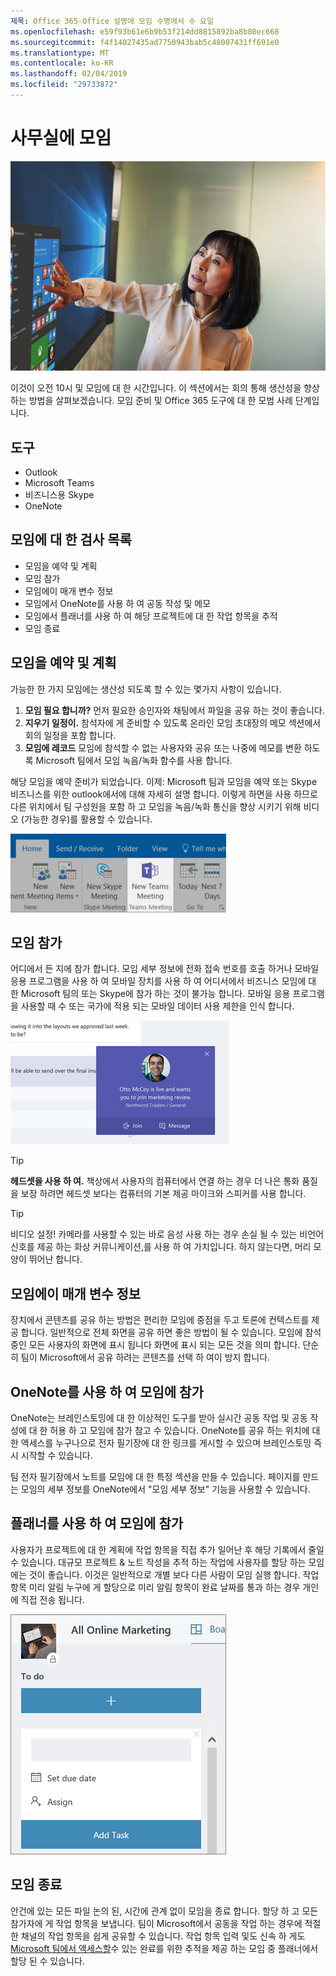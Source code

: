 ```yaml
---
제목: Office 365-Office 설명에 모임 수명에서 수 요일
ms.openlocfilehash: e59f93b61e6b9b53f214dd8815892ba8b80ec668
ms.sourcegitcommit: f4f14027435ad7750943bab5c48007431ff691e0
ms.translationtype: MT
ms.contentlocale: ko-KR
ms.lasthandoff: 02/04/2019
ms.locfileid: "29733872"
---
```

# <a name="meeting-at-the-office"></a>사무실에 모임

![시각적 통근](media/ditl_meeting.png)

이것이 오전 10시 및 모임에 대 한 시간입니다. 이 섹션에서는 회의 통해 생산성을 향상 하는 방법을 살펴보겠습니다.  모임 준비 및 Office 365 도구에 대 한 모범 사례 단계입니다.  

## <a name="tools"></a>도구
- Outlook
- Microsoft Teams
- 비즈니스용 Skype
- OneNote

## <a name="checklist-for-your-meeting"></a>모임에 대 한 검사 목록
- 모임을 예약 및 계획
- 모임 참가
- 모임에이 매개 변수 정보
- 모임에서 OneNote를 사용 하 여 공동 작성 및 메모
- 모임에서 플래너를 사용 하 여 해당 프로젝트에 대 한 작업 항목을 추적
- 모임 종료
 
## <a name="plan-and-book-your-meeting"></a>모임을 예약 및 계획
가능한 한 가지 모임에는 생산성 되도록 할 수 있는 몇가지 사항이 있습니다.

1. **모임 필요 합니까?** 먼저 필요한 승인자와 채팅에서 파일을 공유 하는 것이 좋습니다.  
1. **지우기 일정이.**  참석자에 게 준비할 수 있도록 온라인 모임 초대장의 메모 섹션에서 회의 일정을 포함 합니다.
1. **모임에 레코드**  모임에 참석할 수 없는 사용자와 공유 또는 나중에 메모를 변환 하도록 Microsoft 팀에서 모임 녹음/녹화 함수를 사용 합니다.  

해당 모임을 예약 준비가 되었습니다. 이제: Microsoft 팀과 모임을 예약 또는 Skype 비즈니스를 위한 outlook에서에 대해 자세히 설명 합니다. 이렇게 하면을 사용 하므로 다른 위치에서 팀 구성원을 포함 하 고 모임을 녹음/녹화 통신을 향상 시키기 위해 비디오 (가능한 경우)를 활용할 수 있습니다. 

![Outlook에서 팀 ](media/ditl_teamsoutlook.png)

## <a name="join-a-meeting"></a>모임 참가
어디에서 든 지에 참가 합니다. 모임 세부 정보에 전화 접속 번호를 호출 하거나 모바일 응용 프로그램을 사용 하 여 모바일 장치를 사용 하 여 어디서에서 비즈니스 모임에 대 한 Microsoft 팀의 또는 Skype에 참가 하는 것이 불가능 합니다. 모바일 응용 프로그램을 사용할 때 수 또는 국가에 적용 되는 모바일 데이터 사용 제한을 인식 합니다.

![모임 참가 알림 팀](media/ditl_teamsjoin.png)

> [!TIP]
> **헤드셋을 사용 하 여.** 책상에서 사용자의 컴퓨터에서 연결 하는 경우 더 나은 통화 품질을 보장 하려면 헤드셋 보다는 컴퓨터의 기본 제공 마이크와 스피커를 사용 합니다.

> [!TIP]
> 비디오 설정! 카메라를 사용할 수 있는 바로 음성 사용 하는 경우 손실 될 수 있는 비언어 신호를 제공 하는 화상 커뮤니케이션,를 사용 하 여 가치입니다. 하지 않는다면, 머리 모양이 뛰어난 합니다. 

## <a name="present-information-in-a-meeting"></a>모임에이 매개 변수 정보
장치에서 콘텐츠를 공유 하는 방법은 편리한 모임에 중점을 두고 토론에 컨텍스트를 제공 합니다. 일반적으로 전체 화면을 공유 하면 좋은 방법이 될 수 있습니다. 모임에 참석 중인 모든 사용자의 화면에 표시 됩니다 화면에 표시 되는 모든 것을 의미 합니다. 단순히 팀이 Microsoft에서 공유 하려는 콘텐츠를 선택 하 여이 방지 합니다. 

## <a name="use-onenote-in-a-meeting"></a>OneNote를 사용 하 여 모임에 참가
OneNote는 브레인스토밍에 대 한 이상적인 도구를 받아 실시간 공동 작업 및 공동 작성에 대 한 허용 하 고 모임에 참가 참고 수 있습니다. OneNote를 공유 하는 위치에 대 한 액세스를 누구나으로 전자 필기장에 대 한 링크를 게시할 수 있으며 브레인스토밍 즉시 시작할 수 있습니다.

팀 전자 필기장에서 노트를 모임에 대 한 특정 섹션을 만들 수 있습니다. 페이지를 만드는 모임의 세부 정보를 OneNote에서 "모임 세부 정보" 기능을 사용할 수 있습니다.

## <a name="use-planner-in-a-meeting"></a>플래너를 사용 하 여 모임에 참가
사용자가 프로젝트에 대 한 계획에 작업 항목을 직접 추가 일어난 후 해당 기록에서 줄일 수 있습니다. 대규모 프로젝트 & 노트 작성을 추적 하는 작업에 사용자를 할당 하는 모임에는 것이 좋습니다. 이것은 일반적으로 개별 보다 다른 사람이 모임 실행 합니다. 작업 항목 미리 알림 누구에 게 할당으로 미리 알림 항목이 완료 날짜를 통과 하는 경우 개인에 직접 전송 됩니다. 

![플래너 작업](media/ditl_task.png)

## <a name="end-a-meeting"></a>모임 종료
안건에 있는 모든 파일 논의 된, 시간에 관계 없이 모임을 종료 합니다. 할당 하 고 모든 참가자에 게 작업 항목을 보냅니다. 팀이 Microsoft에서 공동을 작업 하는 경우에 적절 한 채널의 작업 항목을 쉽게 공유할 수 있습니다. 작업 항목 입력 및도 신속 하 게도 [Microsoft 팀에서 액세스할](https://support.office.com/en-us/article/use-planner-in-microsoft-teams-62798a9f-e8f7-4722-a700-27dd28a06ee0)수 있는 완료를 위한 추적을 제공 하는 모임 중 플래너에서 할당 된 수 있습니다. 